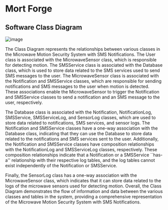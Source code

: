 # Mort Forge

## Software Class Diagram

![image](https://github.com/MorteSense/mortforge/assets/22685770/c9c8f86e-ad95-4d6b-9e6c-d4e7a2748b4c)

The Class Diagram represents the relationships between various classes in the Microwave Motion
Security System with SMS Notifications. The User class is associated with the MicrowaveSensor
class, which is responsible for detecting motion. The SMSService class is associated with the
Database class, which is used to store data related to the SMS services used to send SMS
messages to the user. The MicrowaveSensor class is associated with the Notification and
SMSService classes, which are responsible for sending notifications and SMS messages to the
user when motion is detected. These associations enable the MicrowaveSensor to trigger the
Notification and SMSService classes to send a notification and an SMS message
to the user, respectively.

The Database class is associated with the Notification, NotificationLog, SMSService,
SMSServiceLog, and SensorLog classes, which are used to store data related to notifications,
SMS services, and sensor logs. The Notification and SMSService classes have a one-way
association with the Database class, indicating that they can use the Database to store data
related to the notifications and SMS services sent to the user. Additionally, the Notification
and SMSService classes have composition relationships with the NotificationLog and
SMSServiceLog classes, respectively. These composition relationships indicate that a
Notification or a SMSService ``has-a'' relationship with their respective log tables, and the
log tables cannot exist independently of the Notification or SMSService.

Finally, the SensorLog class has a one-way association with the MicrowaveSensor class, which
indicates that it can store data related to the logs of the microwave sensors used for
detecting motion. Overall, the Class Diagram demonstrates the flow of information and data
between the various classes and tables in the system, providing a comprehensive representation
of the Microwave Motion Security System with SMS Notifications.
